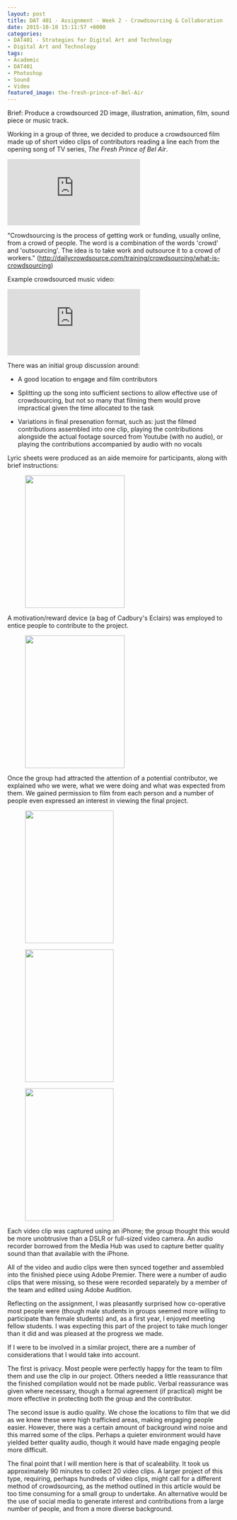 ```yaml
---
layout: post
title: DAT 401 - Assignment - Week 2 - Crowdsourcing & Collaboration
date: 2015-10-10 15:11:57 +0000
categories:
- DAT401 - Strategies for Digital Art and Technology
- Digital Art and Technology
tags:
- Academic
- DAT401
- Photoshop
- Sound
- Video
featured_image: the-fresh-prince-of-Bel-Air
---
```

Brief: Produce a crowdsourced 2D image, illustration, animation, film, sound piece or music track.

Working in a group of three, we decided to produce a crowdsourced film made up of short video clips of contributors reading a line each from the opening song of TV series, *The Fresh Prince of Bel Air*.

<div class="embed-container"><iframe src="https://www.youtube.com/embed/1nCqRmx3Dnw" frameborder="0" allow="accelerometer; autoplay; clipboard-write; encrypted-media; gyroscope; picture-in-picture" allowfullscreen></iframe></div>

<p>"Crowdsourcing is the process of getting work or funding, usually online, from a crowd of people. The word is a combination of the words 'crowd' and 'outsourcing'. The idea is to take work and outsource it to a crowd of workers." (<a href="http://dailycrowdsource.com/training/crowdsourcing/what-is-crowdsourcing">http://dailycrowdsource.com/training/crowdsourcing/what-is-crowdsourcing</a>)</p>

Example crowdsourced music video:

<div class="embed-container"><iframe src="https://www.youtube.com/embed/c_CbmW-dBxo" frameborder="0" allow="accelerometer; autoplay; clipboard-write; encrypted-media; gyroscope; picture-in-picture" allowfullscreen></iframe></div>

There was an initial group discussion around:

- A good location to engage and film contributors

- Splitting up the song into sufficient sections to allow effective use of crowdsourcing, but not so many that filming them would prove impractical given the time allocated to the task

- Variations in final presenation format, such as: just the filmed contributions assembled into one clip, playing the contributions alongside the actual footage sourced from Youtube (with no audio), or playing the contributions accompanied by audio with no vocals

Lyric sheets were produced as an aide memoire for participants, along with brief instructions:

<figure><a href="https://res.cloudinary.com/circleseven/image/upload/q_auto,f_auto/04/IMG_15111"><img src="https://res.cloudinary.com/circleseven/image/upload/q_auto,f_auto/04/IMG_15111" width="225" height="300" alt="" loading="lazy"></a></figure>

A motivation/reward device (a bag of Cadbury's Eclairs) was employed to entice people to contribute to the project.

<figure><a href="https://res.cloudinary.com/circleseven/image/upload/q_auto,f_auto/04/IMG_15371"><img src="https://res.cloudinary.com/circleseven/image/upload/q_auto,f_auto/04/IMG_15371" width="225" height="300" alt="" loading="lazy"></a></figure>

Once the group had attracted the attention of a potential contributor, we explained who we were, what we were doing and what was expected from them. We gained permission to film from each person and a number of people even expressed an interest in viewing the final project.

<div class="gallery">

<figure><a href="https://res.cloudinary.com/circleseven/image/upload/q_auto,f_auto/04/IMG_1570"><img src="https://res.cloudinary.com/circleseven/image/upload/q_auto,f_auto/04/IMG_1570" width="200" height="300" alt="" loading="lazy"></a></figure>
<figure><a href="https://res.cloudinary.com/circleseven/image/upload/q_auto,f_auto/04/IMG_1571"><img src="https://res.cloudinary.com/circleseven/image/upload/q_auto,f_auto/04/IMG_1571" width="200" height="300" alt="" loading="lazy"></a></figure>
<figure><a href="https://res.cloudinary.com/circleseven/image/upload/q_auto,f_auto/04/IMG_1572"><img src="https://res.cloudinary.com/circleseven/image/upload/q_auto,f_auto/04/IMG_1572" width="200" height="300" alt="" loading="lazy"></a></figure>

</div>

Each video clip was captured using an iPhone; the group thought this would be more unobtrusive than a DSLR or full-sized video camera. An audio recorder borrowed from the Media Hub was used to capture better quality sound than that available with the iPhone.

All of the video and audio clips were then synced together and assembled into the finished piece using Adobe Premier. There were a number of audio clips that were missing, so these were recorded separately by a member of the team and edited using Adobe Audition.

Reflecting on the assignment, I was pleasantly surprised how co-operative most people were (though male students in groups seemed more willing to participate than female students) and, as a first year, I enjoyed meeting fellow students. I was expecting this part of the project to take much longer than it did and was pleased at the progress we made.

If I were to be involved in a similar project, there are a number of considerations that I would take into account.

The first is privacy. Most people were perfectly happy for the team to film them and use the clip in our project. Others needed a little reassurance that the finished compilation would not be made public. Verbal reassurance was given where necessary, though a formal agreement (if practical) might be more effective in protecting both the group and the contributor.

The second issue is audio quality. We chose the locations to film that we did as we knew these were high trafficked areas, making engaging people easier. However, there was a certain amount of background wind noise and this marred some of the clips. Perhaps a quieter environment would have yielded better quality audio, though it would have made engaging people more difficult.

The final point that I will mention here is that of scaleability. It took us approximately 90 minutes to collect 20 video clips. A larger project of this type, requiring, perhaps hundreds of video clips, might call for a different method of crowdsourcing, as the method outlined in this article would be too time consuming for a small group to undertake. An alternative would be the use of social media to generate interest and contributions from a large number of people, and from a more diverse background.
